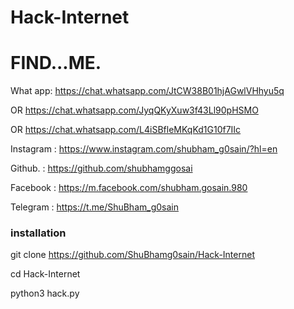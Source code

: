 # Hack-Internet

# FIND...ME.

What app: https://chat.whatsapp.com/JtCW38B01hjAGwlVHhyu5q

 OR
https://chat.whatsapp.com/JyqQKyXuw3f43Ll90pHSMO

OR
https://chat.whatsapp.com/L4iSBfleMKqKd1G10f7IIc

Instagram : https://www.instagram.com/shubham_g0sain/?hl=en

Github. : https://github.com/shubhamggosai

Facebook : https://m.facebook.com/shubham.gosain.980

Telegram : https://t.me/ShuBham_g0sain

### installation

git clone https://github.com/ShuBhamg0sain/Hack-Internet

cd Hack-Internet

python3 hack.py
